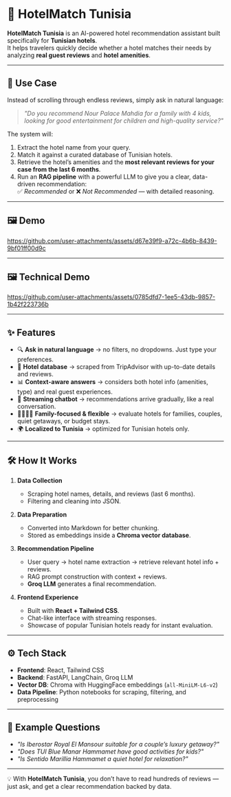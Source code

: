 # 🏨 HotelMatch Tunisia

**HotelMatch Tunisia** is an AI-powered hotel recommendation assistant built specifically for **Tunisian hotels**.  
It helps travelers quickly decide whether a hotel matches their needs by analyzing **real guest reviews** and **hotel amenities**.

---

## 🎯 Use Case

Instead of scrolling through endless reviews, simply ask in natural language:

> *"Do you recommend Nour Palace Mahdia for a family with 4 kids, looking for good entertainment for children and high-quality service?"*

The system will:
1. Extract the hotel name from your query.
2. Match it against a curated database of Tunisian hotels.
3. Retrieve the hotel’s amenities and the **most relevant reviews for your case from the last 6 months**.
4. Run an **RAG pipeline** with a powerful LLM to give you a clear, data-driven recommendation:  
   ✅ *Recommended* or ❌ *Not Recommended* — with detailed reasoning.

---

## 🖼️ Demo

https://github.com/user-attachments/assets/d67e39f9-a72c-4b6b-8439-9bf01ff00d9c

---

## 🖼️ Technical Demo

https://github.com/user-attachments/assets/0785dfd7-1ee5-43db-9857-1b42f223736b

---

## ✨ Features

- 🔍 **Ask in natural language** → no filters, no dropdowns. Just type your preferences.  
- 🏨 **Hotel database** → scraped from TripAdvisor with up-to-date details and reviews.  
- 📊 **Context-aware answers** → considers both hotel info (amenities, type) and real guest experiences.  
- 💬 **Streaming chatbot** → recommendations arrive gradually, like a real conversation.  
- 👨‍👩‍👧‍👦 **Family-focused & flexible** → evaluate hotels for families, couples, quiet getaways, or budget stays.  
- 🌍 **Localized to Tunisia** → optimized for Tunisian hotels only.  

---

## 🛠️ How It Works

1. **Data Collection**  
   - Scraping hotel names, details, and reviews (last 6 months).  
   - Filtering and cleaning into JSON.  

2. **Data Preparation**  
   - Converted into Markdown for better chunking.  
   - Stored as embeddings inside a **Chroma vector database**.  

3. **Recommendation Pipeline**  
   - User query → hotel name extraction → retrieve relevant hotel info + reviews.  
   - RAG prompt construction with context + reviews.  
   - **Groq LLM** generates a final recommendation.  

4. **Frontend Experience**  
   - Built with **React + Tailwind CSS**.  
   - Chat-like interface with streaming responses.  
   - Showcase of popular Tunisian hotels ready for instant evaluation.  

---


## ⚙️ Tech Stack

- **Frontend**: React, Tailwind CSS  
- **Backend**: FastAPI, LangChain, Groq LLM  
- **Vector DB**: Chroma with HuggingFace embeddings (`all-MiniLM-L6-v2`)  
- **Data Pipeline**: Python notebooks for scraping, filtering, and preprocessing  

---

## 🚀 Example Questions

- *"Is Iberostar Royal El Mansour suitable for a couple’s luxury getaway?"*  
- *"Does TUI Blue Manar Hammamet have good activities for kids?"*  
- *"Is Sentido Marillia Hammamet a quiet hotel for relaxation?"*  

---

💡 With **HotelMatch Tunisia**, you don’t have to read hundreds of reviews — just ask, and get a clear recommendation backed by data.
